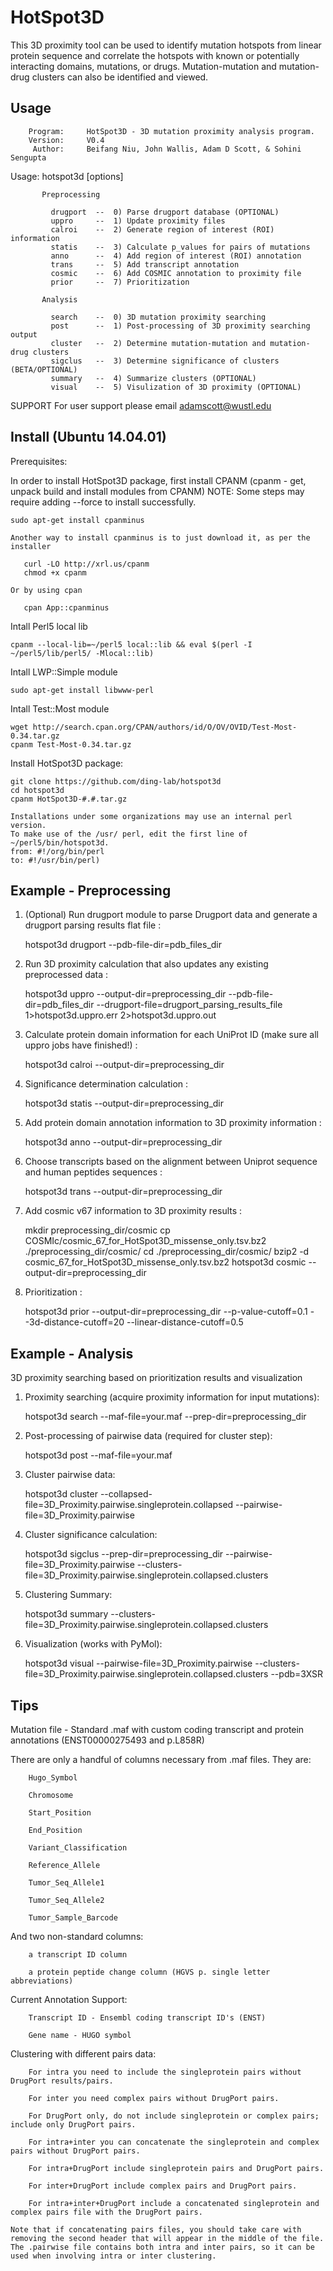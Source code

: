 HotSpot3D
===========

This 3D proximity tool can be used to identify mutation hotspots from linear protein sequence and correlate the hotspots with known or potentially interacting domains, mutations, or drugs. Mutation-mutation and mutation-drug clusters can also be identified and viewed.

Usage
-----

        Program:     HotSpot3D - 3D mutation proximity analysis program.
        Version:     V0.4
         Author:     Beifang Niu, John Wallis, Adam D Scott, & Sohini Sengupta

  Usage: hotspot3d <command> [options]

           Preprocessing

             drugport  --  0) Parse drugport database (OPTIONAL)
             uppro     --  1) Update proximity files
             calroi    --  2) Generate region of interest (ROI) information
             statis    --  3) Calculate p_values for pairs of mutations
             anno      --  4) Add region of interest (ROI) annotation
             trans     --  5) Add transcript annotation
             cosmic    --  6) Add COSMIC annotation to proximity file
             prior     --  7) Prioritization

           Analysis

             search    --  0) 3D mutation proximity searching
             post      --  1) Post-processing of 3D proximity searching output
             cluster   --  2) Determine mutation-mutation and mutation-drug clusters
             sigclus   --  3) Determine significance of clusters (BETA/OPTIONAL)
             summary   --  4) Summarize clusters (OPTIONAL)
             visual    --  5) Visulization of 3D proximity (OPTIONAL)

SUPPORT
For user support please email adamscott@wustl.edu


Install (Ubuntu 14.04.01)
-------

Prerequisites:

In order to install HotSpot3D package, first install CPANM
(cpanm - get, unpack build and install modules from CPANM)
NOTE: Some steps may require adding --force to install successfully.

    sudo apt-get install cpanminus

    Another way to install cpanminus is to just download it, as per the installer
        
       curl -LO http://xrl.us/cpanm
       chmod +x cpanm

    Or by using cpan

       cpan App::cpanminus

Intall Perl5 local lib

    cpanm --local-lib=~/perl5 local::lib && eval $(perl -I ~/perl5/lib/perl5/ -Mlocal::lib)

Intall LWP::Simple module

    sudo apt-get install libwww-perl

Intall Test::Most module
        
    wget http://search.cpan.org/CPAN/authors/id/O/OV/OVID/Test-Most-0.34.tar.gz
    cpanm Test-Most-0.34.tar.gz

Install HotSpot3D package: 
        
    git clone https://github.com/ding-lab/hotspot3d
    cd hotspot3d
    cpanm HotSpot3D-#.#.tar.gz

    Installations under some organizations may use an internal perl version.
    To make use of the /usr/ perl, edit the first line of ~/perl5/bin/hotspot3d.
    from: #!/org/bin/perl
    to: #!/usr/bin/perl)

Example - Preprocessing
-----------------------

1. (Optional) Run drugport module to parse Drugport data and generate a drugport parsing results flat file :

    hotspot3d drugport --pdb-file-dir=pdb_files_dir

2. Run 3D proximity calculation that also updates any existing preprocessed data :

    hotspot3d uppro --output-dir=preprocessing_dir --pdb-file-dir=pdb_files_dir --drugport-file=drugport_parsing_results_file 1>hotspot3d.uppro.err 2>hotspot3d.uppro.out

3. Calculate protein domain information for each UniProt ID (make sure all uppro jobs have finished!) : 

    hotspot3d calroi --output-dir=preprocessing_dir

4. Significance determination calculation :  

    hotspot3d statis --output-dir=preprocessing_dir

5. Add protein domain annotation information to 3D proximity information :

    hotspot3d anno --output-dir=preprocessing_dir

6. Choose transcripts based on the alignment between Uniprot sequence and human peptides sequences :

    hotspot3d trans --output-dir=preprocessing_dir

7. Add cosmic v67 information to 3D proximity results :

    mkdir preprocessing_dir/cosmic
    cp COSMIc/cosmic_67_for_HotSpot3D_missense_only.tsv.bz2 ./preprocessing_dir/cosmic/
    cd ./preprocessing_dir/cosmic/ 
    bzip2 -d cosmic_67_for_HotSpot3D_missense_only.tsv.bz2
    hotspot3d cosmic --output-dir=preprocessing_dir

8. Prioritization :

    hotspot3d prior --output-dir=preprocessing_dir --p-value-cutoff=0.1 --3d-distance-cutoff=20 --linear-distance-cutoff=0.5

Example - Analysis
------------------

3D proximity searching based on prioritization results and visualization

1. Proximity searching (acquire proximity information for input mutations):

    hotspot3d search --maf-file=your.maf --prep-dir=preprocessing_dir

2. Post-processing of pairwise data (required for cluster step):

    hotspot3d post --maf-file=your.maf

3. Cluster pairwise data:

    hotspot3d cluster --collapsed-file=3D_Proximity.pairwise.singleprotein.collapsed --pairwise-file=3D_Proximity.pairwise

4. Cluster significance calculation:

    hotspot3d sigclus --prep-dir=preprocessing_dir --pairwise-file=3D_Proximity.pairwise --clusters-file=3D_Proximity.pairwise.singleprotein.collapsed.clusters

5. Clustering Summary:

    hotspot3d summary --clusters-file=3D_Proximity.pairwise.singleprotein.collapsed.clusters

6. Visualization (works with PyMol):

    hotspot3d visual --pairwise-file=3D_Proximity.pairwise --clusters-file=3D_Proximity.pairwise.singleprotein.collapsed.clusters --pdb=3XSR

Tips
----

Mutation file - Standard .maf with custom coding transcript and protein annotations (ENST00000275493 and p.L858R)

There are only a handful of columns necessary from .maf files. They are:

		Hugo_Symbol
		
		Chromosome
		
		Start_Position
		
		End_Position
		
		Variant_Classification
		
		Reference_Allele
		
		Tumor_Seq_Allele1
		
		Tumor_Seq_Allele2
		
		Tumor_Sample_Barcode

And two non-standard columns:

		a transcript ID column
		
		a protein peptide change column (HGVS p. single letter abbreviations)

Current Annotation Support:

		Transcript ID - Ensembl coding transcript ID's (ENST)

		Gene name - HUGO symbol

Clustering with different pairs data:

		For intra you need to include the singleprotein pairs without DrugPort results/pairs.

		For inter you need complex pairs without DrugPort pairs.

		For DrugPort only, do not include singleprotein or complex pairs; include only DrugPort pairs.

		For intra+inter you can concatenate the singleprotein and complex pairs without DrugPort pairs.

		For intra+DrugPort include singleprotein pairs and DrugPort pairs.

		For inter+DrugPort include complex pairs and DrugPort pairs.

		For intra+inter+DrugPort include a concatenated singleprotein and complex pairs file with the DrugPort pairs.

	Note that if concatenating pairs files, you should take care with removing the second header that will appear in the middle of the file. The .pairwise file contains both intra and inter pairs, so it can be used when involving intra or inter clustering.
